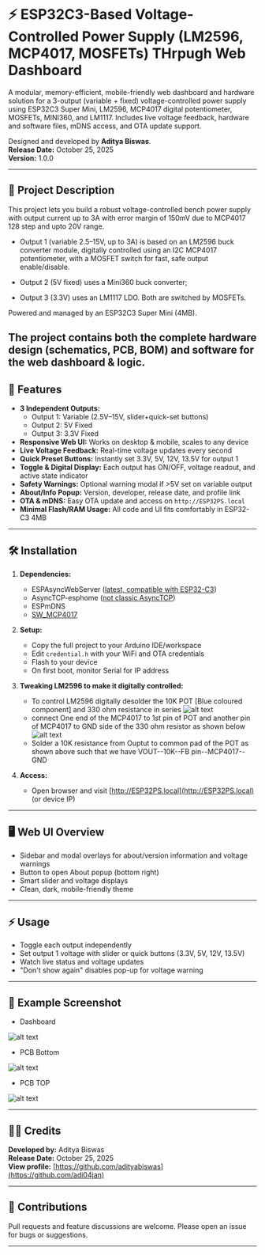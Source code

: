 # ⚡ ESP32C3-Based Voltage-Controlled Power Supply (LM2596, MCP4017, MOSFETs) THrpugh Web Dashboard

A modular, memory-efficient, mobile-friendly web dashboard and hardware solution for a 3-output (variable + fixed) voltage-controlled power supply using ESP32C3 Super Mini, LM2596, MCP4017 digital potentiometer, MOSFETs, MINI360, and LM1117. Includes live voltage feedback, hardware and software files, mDNS access, and OTA update support. 

Designed and developed by **Aditya Biswas**.  
**Release Date:** October 25, 2025  
**Version:** 1.0.0  

---

## 🚀  Project Description
This project lets you build a robust voltage-controlled bench power supply with output current up to 3A with error margin of 150mV due to MCP4017 128 step and upto 20V range.

* Output 1 (variable 2.5–15V, up to 3A) is based on an LM2596 buck converter module, digitally controlled using an I2C MCP4017 potentiometer, with a MOSFET switch for fast, safe output enable/disable.

* Output 2 (5V fixed) uses a Mini360 buck converter;
* Output 3 (3.3V) uses an LM1117 LDO. Both are switched by MOSFETs.

Powered and managed by an ESP32C3 Super Mini (4MB).

The project contains both the complete hardware design (schematics, PCB, BOM) and software for the web dashboard & logic.
---

## 🚀 Features

- **3 Independent Outputs:**  
  - Output 1: Variable (2.5V–15V, slider+quick-set buttons)
  - Output 2: 5V Fixed
  - Output 3: 3.3V Fixed
- **Responsive Web UI:** Works on desktop & mobile, scales to any device
- **Live Voltage Feedback:** Real-time voltage updates every second
- **Quick Preset Buttons:** Instantly set 3.3V, 5V, 12V, 13.5V for output 1
- **Toggle & Digital Display:** Each output has ON/OFF, voltage readout, and active state indicator
- **Safety Warnings:** Optional warning modal if >5V set on variable output
- **About/Info Popup:** Version, developer, release date, and profile link
- **OTA & mDNS:** Easy OTA update and access on `http://ESP32PS.local`
- **Minimal Flash/RAM Usage:** All code and UI fits comfortably in ESP32-C3 4MB

---

## 🛠 Installation

1. **Dependencies:**  
   - ESPAsyncWebServer ([latest, compatible with ESP32-C3](https://github.com/ESP32Async/ESPAsyncWebServer))
   - AsyncTCP-esphome ([not classic AsyncTCP](https://github.com/ESP32Async/AsyncTCP))
   - ESPmDNS
   - [SW_MCP4017](https://github.com/SparkysWidgets/SW_MCP4017-Library)

2. **Setup:**
   - Copy the full project to your Arduino IDE/workspace
   - Edit `credential.h` with your WiFi and OTA credentials
   - Flash to your device
   - On first boot, monitor Serial for IP address

3. **Tweaking LM2596 to make it digitally controlled:**
   - To control LM2596 digitally desolder the 10K POT [Blue coloured component] and 330 ohm resistance in series ![alt text](Images/image.png)
   - connect One end of the MCP4017 to 1st pin of POT and another pin of MCP4017 to GND side of the 330 ohm resistor as shown below ![alt text](Images/image-1.png)
   - Solder a 10K resistance from Ouptut to common pad of the POT as shown above such that we have VOUT--10K--FB pin--MCP4017--GND

4. **Access:**
   - Open browser and visit [http://ESP32PS.local](http://ESP32PS.local) (or device IP)

---

## 🖥 Web UI Overview

- Sidebar and modal overlays for about/version information and voltage warnings
- Button to open About popup (bottom right)
- Smart slider and voltage displays
- Clean, dark, mobile-friendly theme

---

## ⚡ Usage

- Toggle each output independently
- Set output 1 voltage with slider or quick buttons (3.3V, 5V, 12V, 13.5V)
- Watch live status and voltage updates
- "Don't show again" disables pop-up for voltage warning

---

## 📝 Example Screenshot

- Dashboard
  
![alt text](Images/image-3.png)

- PCB Bottom
  
![alt text](Images/image-2.png)
- PCB TOP
  
![alt text](Images/image-4.png)

---

## 🧑‍💻 Credits

**Developed by:** Aditya Biswas  
**Release Date:** October 25, 2025  
**View profile:** [https://github.com/adityabiswas](https://github.com/adi04jan)

---

## 🤝 Contributions

Pull requests and feature discussions are welcome. Please open an issue for bugs or suggestions.

---
